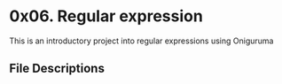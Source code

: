# 0x06. Regular expression
This is an introductory project into regular expressions using Oniguruma
## File Descriptions
